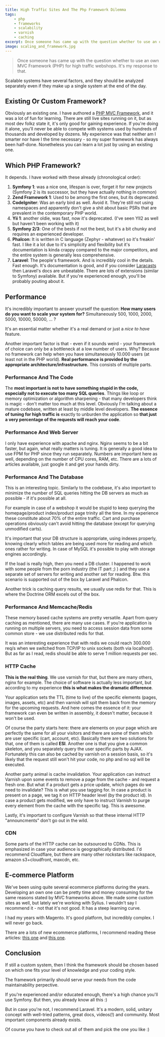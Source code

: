 ```yaml
---
title: High Traffic Sites And The Php Framework Dilemma
tags:
    - php
    - frameworks
    - scalability
    - varnish
    - caching
excerpt: Once someone has came up with the question whether to use an own MVC Framework for high traffic webshops. The framework doesn't matter for that. Here's why.
image: scaling_and_framework.jpg
---
```


> Once someone has came up with the question whether to use an own MVC Framework (PHP) for high traffic webshops. It's my response to that.

Scalable systems have several factors, and they should be analyzed separately even if they make up a single system at the end of the day.

## Existing Or Custom Framework?

Obviously an existing one. I have authored a [PHP MVC Framework](https://bitbucket.org/fulopattila122/konekt-framework2), and it was a lot of fun for learning. There are still live sites running on it, but as most dev folkz state it, it's only good for gaining experience.
If you're doing it alone, you'll never be able to compete with systems used by hundreds of thousands and developed by dozens. My experience was that neither am I smarter nor have I the time necessary - so my super framework has always been half-done. Nonetheless you can learn a lot just by using an existing one.

## Which PHP Framework?

It depends. I have worked with these already (chronological order):

1. **Symfony 1**: was a nice one, lifespan is over, forget it for new projects (Symfony 2 is its successor, but they have actually nothing in common)
2. **Zend Framework 1**: Used to be among the first ones, but its deprecated.
3. **CodeIgniter**: Was an early bird as well. Avoid it. They're still not using namespaces and apparently don't give a shit about basic PSRs that are prevalent in the contemporary PHP world.
4. **Yii 1**: another oldie, was fast, now it's deprecated. (I've seen YII2 as well but haven't been working with it)
5. **Symfony 2/3**: One of the bests if not the best, but it's a bit chunky and requires an experienced developer.
6. **Phalcon**: It is written in C language (Zephyr - whatever) so it's freakin' fast. I like it a lot due to it's simplicity and flexibility but it's documentation is kinda crappy compared to the major competitors, and the entire system is generally less comprehensive.
7. **Laravel**: The people's framework. And is incredibly cool in the details. Fast enough. It's documentation is good, and if you consider [Laracasts](https://laracasts.com) then Laravel's docs are unbeatable. There are lots of extensions (similar to Symfony) available. But if you're experienced enough, you'll be probably pouting about it.

## Performance

It's incredibly important to answer yourself the question: **How many users do you want to scale your system for?** Simultaneously 500, 1000, 2000, 5000, 10000, 50000, ... ?

It's an essential matter whether it's a real demand or just a _nice to have_ feature.

Another important factor is that - even if it sounds weird - your framework of choice can only be a bottleneck at a low number of users. Why? Because no framework can help when you have simultaneously 10.000 users (at least not in the PHP world).
**Real performance is provided by the appropriate architecture/infrastructure.** This consists of multiple parts.

### Performance And The Code

The **most important is not to have something stupid in the code, especially not to execute too many SQL queries**. Things like loop or memory optimization or algorithm sharpening - that many developers think is magic - don't matter too much at this level. Obviously I'm talking about a mature codebase, written at least by middle level developers.
**The essence of tuning for high traffic is** exactly to unburden the application so **that just a very percentage of the requests will reach your code**.

### Performance And Web Server

I only have experience with apache and nginx. Nginx seems to be a bit faster, but again, what really matters is tuning. It is generally a good idea to use FPM for PHP since they run separately.
Numbers are important here as well, depending on the number of CPU cores, RAM, etc. There are a lots of articles available, just google it and get your hands dirty.

### Performance And The Database

This is an interesting topic. Similarly to the codebase, it's also important to minimize the number of SQL queries hitting the DB servers as much as possible - if it's possible at all.

For example in case of a webshop it would be stupid to keep querying the homepage/product index/product page trinity all the time. In my experience these constitute about 70% of the entire traffic. Cart and purchase operations obviously can't avoid hitting the database (except for querying unmodified carts).

It's important that your DB structure is appropriate, using indexes properly, knowing clearly which tables are being used more for reading and which ones rather for writing. In case of MySQL it's possible to play with storage engines accordingly.

If the load is really high, then you need a DB cluster. I happened to work with some people from the porn industry (the IT part ;) ) and they use a separate set of servers for writing and another set for reading. Btw. this scenario is supported out of the box by Laravel and Phalcon.

Another trick is caching query results, we usually use redis for that. This is where the Doctrine ORM excels out of the box.

###  Performance And Memcache/Redis

These memory based cache systems are pretty versatile. Apart from query caching as mentioned, there are many use cases. If you're application is running on multiple servers, you need to access session data from some common store - we use distributed redis for that.

It was an interesting experience that with redis we could reach 300.000 req/s when we switched from TCP/IP to unix sockets (both via localhost). But as far as I read, redis should be able to serve 1 million requests per sec.

### HTTP Cache

**This is the real thing**. We use varnish for that, but there are many others, nginx for example. The choice of software is actually less important, but according to my experience **this is what makes the dramatic difference**.

Your application sets the TTL (time to live) of the specific elements (pages, images, assets, etc) and then varnish will spit them back from the memory for the upcoming requests. And here comes the essence of it: your framework can even be written in assembly, it doesn't matter, because it won't be used.

Of course the party starts here: there are elements on your page which are perfectly the same for all your visitors and there are some of them which are user specific (cart, account, etc). Basically there are two solutions for that, one of them is called **ESI**. Another one is that you give a common skeleton, and you separately query the user specific parts by AJAX. Fortunately this can also be cached by varnish on a session basis, so it's likely that the request still won't hit your code, no php and no sql will be executed.

Another party animal is cache invalidation. Your application can instruct Varnish upon some events to remove a page from the cache - and request a fresh one. But what if a product gets a price update, which pages do we need to invalidate? This is what you use tagging for. In case a product is present on a page, we tag it on HTTP header level (by the product id). In case a product gets modified, we only have to instruct Varnish to purge every element from the cache with the specific tag. This is awesome.

Lastly, it's important to configure Varnish so that these internal HTTP "announcments" don't go out in the wild.

### CDN

Some parts of the HTTP cache can be outsourced to CDNs. This is emphasized in case your audience is geographically distributed. I'd recommend Cloudflare, but there are many other rockstars like rackspace, amazon s3+cloudfront, maxcdn, etc.

## E-commerce Platform

We've been using quite several ecommerce platforms during the years. Developing an own one can be pretty time and money consuming for the same reasons stated by MVC frameworks above. We made some custom sites as well, but lately we're working with Sylius. I wouldn't say I recommend it - not that it's not good. It has a steep learning curve.

I had my years with Magento. It's good platform, but incredibly complex. I will never go back.

There are a lots of new ecommerce platforms, I recommend reading these articles: [this one](https://medium.com/@salvoadriano/building-the-next-generation-ecommerce-26093f98d2d7#.sivhy43hv) and [this one](https://blog.fortrabbit.com/ecommerce-status-quo-2016).


## Conclusion

If still a custom system, then I think the framework should be chosen based on which one fits your level of knowledge and your coding style.

The framework primarily should serve your needs from the code maintainability perpective.

If you're experienced and/or educated enough, there's a high chance you'll use Symfony. But then, you already know all this :)

But in case you're not, I recommend Laravel. It's a modern, solid, unitary concept with well-tried patterns, great docs, videos(!) and community. Most important components already exists.

Of course you have to check out all of them and pick the one you like :)